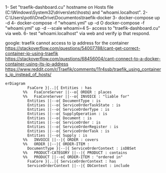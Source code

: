 1- Set "traefik-dashboard.cu" hostname on Hosts file (C:\Windows\System32\drivers\etc\hosts) and "whoami.localhost".
2- C:\Users\potli\OneDrive\Documentos\traefik-docker
3- docker-compose up -d
4- docker-compose -f "whoami.yml" up -d O docker-compose -f "whoami.yml" up -d --scale whoami=4
5- access to "traefik-dashboard.cu" via web.
6- test "whoami.localhost" via web and verify ip that respond.

google: traefik cannot access to ip address for the container
https://stackoverflow.com/questions/54007788/cant-get-correct-container-ip-using-traefik
https://stackoverflow.com/questions/68456004/cant-connect-to-a-docker-container-using-its-ip-address
https://www.reddit.com/r/Traefik/comments/11r4ssb/traefik_using_containers_ip_instead_of_hosts/


```mermaid
erDiagram
          FsaCore }|..|{ Entities : has
        %%   FsaCoreServer ||--o{ ORDER : places
        %%   FsaCoreServer ||--o{ INVOICE : "liable for"
          Entities ||--o{ DocumentType : is
          Entities ||--o{ ServiceOrderTaskState : is
          Entities ||--o{ ServiceOrderType : is
          Entities ||--o{ SupplyOperation : is
          Entities ||--o{ Document : is
          Entities ||--o{ ServiceOrder : is
          Entities ||--o{ ServiceOrderRegister : is
          Entities ||--o{ ServiceOrderTask : is
          Entities ||--o{ Supply : is
        %%   INVOICE ||--|{ ORDER : covers
        %%   ORDER ||--|{ ORDER-ITEM : 
          DocumentType }|--|{ ServiceOrderContext : isDBSet
        %%   PRODUCT-CATEGORY ||--|{ PRODUCT : contains
        %%   PRODUCT ||--o{ ORDER-ITEM : "ordered in"
          FsaCore }|..|{ ServiceOrderContext : has
          ServiceOrderContext ||--|{ DbContext : include
```
